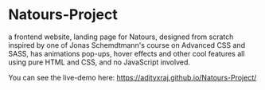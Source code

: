 # Natours-Project
a frontend website, landing page for Natours, designed from scratch inspired by one of Jonas Schemdtmann's course on Advanced CSS and SASS, has animations pop-ups, hover effects and other cool features all using pure HTML and CSS, and no JavaScript involved.

You can see the live-demo here: https://adityxraj.github.io/Natours-Project/
